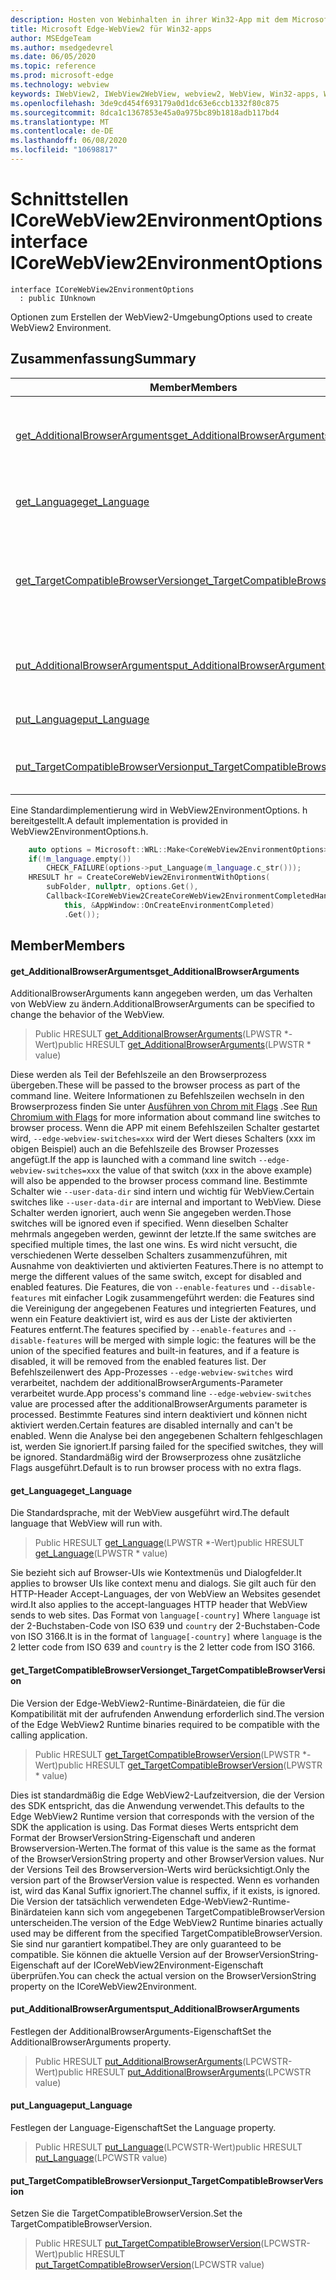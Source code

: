 ```yaml
---
description: Hosten von Webinhalten in ihrer Win32-App mit dem Microsoft Edge WebView2-Steuerelement
title: Microsoft Edge-WebView2 für Win32-apps
author: MSEdgeTeam
ms.author: msedgedevrel
ms.date: 06/05/2020
ms.topic: reference
ms.prod: microsoft-edge
ms.technology: webview
keywords: IWebView2, IWebView2WebView, webview2, WebView, Win32-apps, Win32, Edge, ICoreWebView2, ICoreWebView2Controller, Browser-Steuerelement, Edge-HTML
ms.openlocfilehash: 3de9cd454f693179a0d1dc63e6ccb1332f80c875
ms.sourcegitcommit: 8dca1c1367853e45a0a975bc89b1818adb117bd4
ms.translationtype: MT
ms.contentlocale: de-DE
ms.lasthandoff: 06/08/2020
ms.locfileid: "10698817"
---
```

# <span data-ttu-id="41bd7-104">Schnittstellen ICoreWebView2EnvironmentOptions</span><span class="sxs-lookup"><span data-stu-id="41bd7-104">interface ICoreWebView2EnvironmentOptions</span></span> 

```
interface ICoreWebView2EnvironmentOptions
  : public IUnknown
```

<span data-ttu-id="41bd7-105">Optionen zum Erstellen der WebView2-Umgebung</span><span class="sxs-lookup"><span data-stu-id="41bd7-105">Options used to create WebView2 Environment.</span></span>

## <span data-ttu-id="41bd7-106">Zusammenfassung</span><span class="sxs-lookup"><span data-stu-id="41bd7-106">Summary</span></span>

 <span data-ttu-id="41bd7-107">Member</span><span class="sxs-lookup"><span data-stu-id="41bd7-107">Members</span></span>                        | <span data-ttu-id="41bd7-108">Beschreibungen</span><span class="sxs-lookup"><span data-stu-id="41bd7-108">Descriptions</span></span>
--------------------------------|---------------------------------------------
[<span data-ttu-id="41bd7-109">get_AdditionalBrowserArguments</span><span class="sxs-lookup"><span data-stu-id="41bd7-109">get_AdditionalBrowserArguments</span></span>](#get_additionalbrowserarguments) | <span data-ttu-id="41bd7-110">AdditionalBrowserArguments kann angegeben werden, um das Verhalten von WebView zu ändern.</span><span class="sxs-lookup"><span data-stu-id="41bd7-110">AdditionalBrowserArguments can be specified to change the behavior of the WebView.</span></span>
[<span data-ttu-id="41bd7-111">get_Language</span><span class="sxs-lookup"><span data-stu-id="41bd7-111">get_Language</span></span>](#get_language) | <span data-ttu-id="41bd7-112">Die Standardsprache, mit der WebView ausgeführt wird.</span><span class="sxs-lookup"><span data-stu-id="41bd7-112">The default language that WebView will run with.</span></span>
[<span data-ttu-id="41bd7-113">get_TargetCompatibleBrowserVersion</span><span class="sxs-lookup"><span data-stu-id="41bd7-113">get_TargetCompatibleBrowserVersion</span></span>](#get_targetcompatiblebrowserversion) | <span data-ttu-id="41bd7-114">Die Version der Edge-WebView2-Runtime-Binärdateien, die für die Kompatibilität mit der aufrufenden Anwendung erforderlich sind.</span><span class="sxs-lookup"><span data-stu-id="41bd7-114">The version of the Edge WebView2 Runtime binaries required to be compatible with the calling application.</span></span>
[<span data-ttu-id="41bd7-115">put_AdditionalBrowserArguments</span><span class="sxs-lookup"><span data-stu-id="41bd7-115">put_AdditionalBrowserArguments</span></span>](#put_additionalbrowserarguments) | <span data-ttu-id="41bd7-116">Festlegen der AdditionalBrowserArguments-Eigenschaft</span><span class="sxs-lookup"><span data-stu-id="41bd7-116">Set the AdditionalBrowserArguments property.</span></span>
[<span data-ttu-id="41bd7-117">put_Language</span><span class="sxs-lookup"><span data-stu-id="41bd7-117">put_Language</span></span>](#put_language) | <span data-ttu-id="41bd7-118">Festlegen der Language-Eigenschaft</span><span class="sxs-lookup"><span data-stu-id="41bd7-118">Set the Language property.</span></span>
[<span data-ttu-id="41bd7-119">put_TargetCompatibleBrowserVersion</span><span class="sxs-lookup"><span data-stu-id="41bd7-119">put_TargetCompatibleBrowserVersion</span></span>](#put_targetcompatiblebrowserversion) | <span data-ttu-id="41bd7-120">Setzen Sie die TargetCompatibleBrowserVersion.</span><span class="sxs-lookup"><span data-stu-id="41bd7-120">Set the TargetCompatibleBrowserVersion.</span></span>

<span data-ttu-id="41bd7-121">Eine Standardimplementierung wird in WebView2EnvironmentOptions. h bereitgestellt.</span><span class="sxs-lookup"><span data-stu-id="41bd7-121">A default implementation is provided in WebView2EnvironmentOptions.h.</span></span>

```cpp
    auto options = Microsoft::WRL::Make<CoreWebView2EnvironmentOptions>();
    if(!m_language.empty())
        CHECK_FAILURE(options->put_Language(m_language.c_str()));
    HRESULT hr = CreateCoreWebView2EnvironmentWithOptions(
        subFolder, nullptr, options.Get(),
        Callback<ICoreWebView2CreateCoreWebView2EnvironmentCompletedHandler>(
            this, &AppWindow::OnCreateEnvironmentCompleted)
            .Get());
```

## <span data-ttu-id="41bd7-122">Member</span><span class="sxs-lookup"><span data-stu-id="41bd7-122">Members</span></span>

#### <span data-ttu-id="41bd7-123">get_AdditionalBrowserArguments</span><span class="sxs-lookup"><span data-stu-id="41bd7-123">get_AdditionalBrowserArguments</span></span> 

<span data-ttu-id="41bd7-124">AdditionalBrowserArguments kann angegeben werden, um das Verhalten von WebView zu ändern.</span><span class="sxs-lookup"><span data-stu-id="41bd7-124">AdditionalBrowserArguments can be specified to change the behavior of the WebView.</span></span>

> <span data-ttu-id="41bd7-125">Public HRESULT [get_AdditionalBrowserArguments](#get_additionalbrowserarguments)(LPWSTR \*-Wert)</span><span class="sxs-lookup"><span data-stu-id="41bd7-125">public HRESULT [get_AdditionalBrowserArguments](#get_additionalbrowserarguments)(LPWSTR \* value)</span></span>

<span data-ttu-id="41bd7-126">Diese werden als Teil der Befehlszeile an den Browserprozess übergeben.</span><span class="sxs-lookup"><span data-stu-id="41bd7-126">These will be passed to the browser process as part of the command line.</span></span> <span data-ttu-id="41bd7-127">Weitere Informationen zu Befehlszeilen wechseln in den Browserprozess finden Sie unter [Ausführen von Chrom mit Flags](https://aka.ms/RunChromiumWithFlags) .</span><span class="sxs-lookup"><span data-stu-id="41bd7-127">See [Run Chromium with Flags](https://aka.ms/RunChromiumWithFlags) for more information about command line switches to browser process.</span></span> <span data-ttu-id="41bd7-128">Wenn die APP mit einem Befehlszeilen Schalter gestartet wird, `--edge-webview-switches=xxx` wird der Wert dieses Schalters (xxx im obigen Beispiel) auch an die Befehlszeile des Browser Prozesses angefügt.</span><span class="sxs-lookup"><span data-stu-id="41bd7-128">If the app is launched with a command line switch `--edge-webview-switches=xxx` the value of that switch (xxx in the above example) will also be appended to the browser process command line.</span></span> <span data-ttu-id="41bd7-129">Bestimmte Schalter wie `--user-data-dir` sind intern und wichtig für WebView.</span><span class="sxs-lookup"><span data-stu-id="41bd7-129">Certain switches like `--user-data-dir` are internal and important to WebView.</span></span> <span data-ttu-id="41bd7-130">Diese Schalter werden ignoriert, auch wenn Sie angegeben werden.</span><span class="sxs-lookup"><span data-stu-id="41bd7-130">Those switches will be ignored even if specified.</span></span> <span data-ttu-id="41bd7-131">Wenn dieselben Schalter mehrmals angegeben werden, gewinnt der letzte.</span><span class="sxs-lookup"><span data-stu-id="41bd7-131">If the same switches are specified multiple times, the last one wins.</span></span> <span data-ttu-id="41bd7-132">Es wird nicht versucht, die verschiedenen Werte desselben Schalters zusammenzuführen, mit Ausnahme von deaktivierten und aktivierten Features.</span><span class="sxs-lookup"><span data-stu-id="41bd7-132">There is no attempt to merge the different values of the same switch, except for disabled and enabled features.</span></span> <span data-ttu-id="41bd7-133">Die Features, die von `--enable-features` und `--disable-features` mit einfacher Logik zusammengeführt werden: die Features sind die Vereinigung der angegebenen Features und integrierten Features, und wenn ein Feature deaktiviert ist, wird es aus der Liste der aktivierten Features entfernt.</span><span class="sxs-lookup"><span data-stu-id="41bd7-133">The features specified by `--enable-features` and `--disable-features` will be merged with simple logic: the features will be the union of the specified features and built-in features, and if a feature is disabled, it will be removed from the enabled features list.</span></span> <span data-ttu-id="41bd7-134">Der Befehlszeilenwert des App-Prozesses `--edge-webview-switches` wird verarbeitet, nachdem der additionalBrowserArguments-Parameter verarbeitet wurde.</span><span class="sxs-lookup"><span data-stu-id="41bd7-134">App process's command line `--edge-webview-switches` value are processed after the additionalBrowserArguments parameter is processed.</span></span> <span data-ttu-id="41bd7-135">Bestimmte Features sind intern deaktiviert und können nicht aktiviert werden.</span><span class="sxs-lookup"><span data-stu-id="41bd7-135">Certain features are disabled internally and can't be enabled.</span></span> <span data-ttu-id="41bd7-136">Wenn die Analyse bei den angegebenen Schaltern fehlgeschlagen ist, werden Sie ignoriert.</span><span class="sxs-lookup"><span data-stu-id="41bd7-136">If parsing failed for the specified switches, they will be ignored.</span></span> <span data-ttu-id="41bd7-137">Standardmäßig wird der Browserprozess ohne zusätzliche Flags ausgeführt.</span><span class="sxs-lookup"><span data-stu-id="41bd7-137">Default is to run browser process with no extra flags.</span></span>

#### <span data-ttu-id="41bd7-138">get_Language</span><span class="sxs-lookup"><span data-stu-id="41bd7-138">get_Language</span></span> 

<span data-ttu-id="41bd7-139">Die Standardsprache, mit der WebView ausgeführt wird.</span><span class="sxs-lookup"><span data-stu-id="41bd7-139">The default language that WebView will run with.</span></span>

> <span data-ttu-id="41bd7-140">Public HRESULT [get_Language](#get_language)(LPWSTR \*-Wert)</span><span class="sxs-lookup"><span data-stu-id="41bd7-140">public HRESULT [get_Language](#get_language)(LPWSTR \* value)</span></span>

<span data-ttu-id="41bd7-141">Sie bezieht sich auf Browser-UIs wie Kontextmenüs und Dialogfelder.</span><span class="sxs-lookup"><span data-stu-id="41bd7-141">It applies to browser UIs like context menu and dialogs.</span></span> <span data-ttu-id="41bd7-142">Sie gilt auch für den HTTP-Header Accept-Languages, der von WebView an Websites gesendet wird.</span><span class="sxs-lookup"><span data-stu-id="41bd7-142">It also applies to the accept-languages HTTP header that WebView sends to web sites.</span></span> <span data-ttu-id="41bd7-143">Das Format von `language[-country]` Where `language` ist der 2-Buchstaben-Code von ISO 639 und `country` der 2-Buchstaben-Code von ISO 3166.</span><span class="sxs-lookup"><span data-stu-id="41bd7-143">It is in the format of `language[-country]` where `language` is the 2 letter code from ISO 639 and `country` is the 2 letter code from ISO 3166.</span></span>

#### <span data-ttu-id="41bd7-144">get_TargetCompatibleBrowserVersion</span><span class="sxs-lookup"><span data-stu-id="41bd7-144">get_TargetCompatibleBrowserVersion</span></span> 

<span data-ttu-id="41bd7-145">Die Version der Edge-WebView2-Runtime-Binärdateien, die für die Kompatibilität mit der aufrufenden Anwendung erforderlich sind.</span><span class="sxs-lookup"><span data-stu-id="41bd7-145">The version of the Edge WebView2 Runtime binaries required to be compatible with the calling application.</span></span>

> <span data-ttu-id="41bd7-146">Public HRESULT [get_TargetCompatibleBrowserVersion](#get_targetcompatiblebrowserversion)(LPWSTR \*-Wert)</span><span class="sxs-lookup"><span data-stu-id="41bd7-146">public HRESULT [get_TargetCompatibleBrowserVersion](#get_targetcompatiblebrowserversion)(LPWSTR \* value)</span></span>

<span data-ttu-id="41bd7-147">Dies ist standardmäßig die Edge WebView2-Laufzeitversion, die der Version des SDK entspricht, das die Anwendung verwendet.</span><span class="sxs-lookup"><span data-stu-id="41bd7-147">This defaults to the Edge WebView2 Runtime version that corresponds with the version of the SDK the application is using.</span></span> <span data-ttu-id="41bd7-148">Das Format dieses Werts entspricht dem Format der BrowserVersionString-Eigenschaft und anderen Browserversion-Werten.</span><span class="sxs-lookup"><span data-stu-id="41bd7-148">The format of this value is the same as the format of the BrowserVersionString property and other BrowserVersion values.</span></span> <span data-ttu-id="41bd7-149">Nur der Versions Teil des Browserversion-Werts wird berücksichtigt.</span><span class="sxs-lookup"><span data-stu-id="41bd7-149">Only the version part of the BrowserVersion value is respected.</span></span> <span data-ttu-id="41bd7-150">Wenn es vorhanden ist, wird das Kanal Suffix ignoriert.</span><span class="sxs-lookup"><span data-stu-id="41bd7-150">The channel suffix, if it exists, is ignored.</span></span> <span data-ttu-id="41bd7-151">Die Version der tatsächlich verwendeten Edge-WebView2-Runtime-Binärdateien kann sich vom angegebenen TargetCompatibleBrowserVersion unterscheiden.</span><span class="sxs-lookup"><span data-stu-id="41bd7-151">The version of the Edge WebView2 Runtime binaries actually used may be different from the specified TargetCompatibleBrowserVersion.</span></span> <span data-ttu-id="41bd7-152">Sie sind nur garantiert kompatibel.</span><span class="sxs-lookup"><span data-stu-id="41bd7-152">They are only guaranteed to be compatible.</span></span> <span data-ttu-id="41bd7-153">Sie können die aktuelle Version auf der BrowserVersionString-Eigenschaft auf der ICoreWebView2Environment-Eigenschaft überprüfen.</span><span class="sxs-lookup"><span data-stu-id="41bd7-153">You can check the actual version on the BrowserVersionString property on the ICoreWebView2Environment.</span></span>

#### <span data-ttu-id="41bd7-154">put_AdditionalBrowserArguments</span><span class="sxs-lookup"><span data-stu-id="41bd7-154">put_AdditionalBrowserArguments</span></span> 

<span data-ttu-id="41bd7-155">Festlegen der AdditionalBrowserArguments-Eigenschaft</span><span class="sxs-lookup"><span data-stu-id="41bd7-155">Set the AdditionalBrowserArguments property.</span></span>

> <span data-ttu-id="41bd7-156">Public HRESULT [put_AdditionalBrowserArguments](#put_additionalbrowserarguments)(LPCWSTR-Wert)</span><span class="sxs-lookup"><span data-stu-id="41bd7-156">public HRESULT [put_AdditionalBrowserArguments](#put_additionalbrowserarguments)(LPCWSTR value)</span></span>

#### <span data-ttu-id="41bd7-157">put_Language</span><span class="sxs-lookup"><span data-stu-id="41bd7-157">put_Language</span></span> 

<span data-ttu-id="41bd7-158">Festlegen der Language-Eigenschaft</span><span class="sxs-lookup"><span data-stu-id="41bd7-158">Set the Language property.</span></span>

> <span data-ttu-id="41bd7-159">Public HRESULT [put_Language](#put_language)(LPCWSTR-Wert)</span><span class="sxs-lookup"><span data-stu-id="41bd7-159">public HRESULT [put_Language](#put_language)(LPCWSTR value)</span></span>

#### <span data-ttu-id="41bd7-160">put_TargetCompatibleBrowserVersion</span><span class="sxs-lookup"><span data-stu-id="41bd7-160">put_TargetCompatibleBrowserVersion</span></span> 

<span data-ttu-id="41bd7-161">Setzen Sie die TargetCompatibleBrowserVersion.</span><span class="sxs-lookup"><span data-stu-id="41bd7-161">Set the TargetCompatibleBrowserVersion.</span></span>

> <span data-ttu-id="41bd7-162">Public HRESULT [put_TargetCompatibleBrowserVersion](#put_targetcompatiblebrowserversion)(LPCWSTR-Wert)</span><span class="sxs-lookup"><span data-stu-id="41bd7-162">public HRESULT [put_TargetCompatibleBrowserVersion](#put_targetcompatiblebrowserversion)(LPCWSTR value)</span></span>

